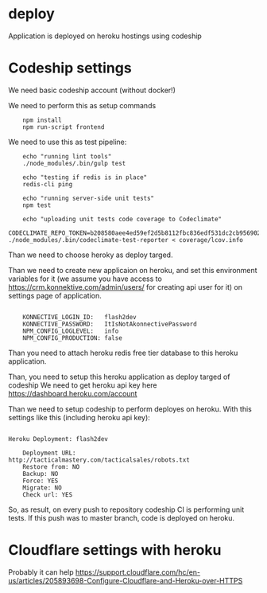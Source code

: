 # deploy

Application is deployed on heroku hostings using codeship


Codeship settings
==================================
We need basic codeship account (without docker!)

We need to perform this as setup commands

```
    npm install
    npm run-script frontend

```

We need to use this as test pipeline:

```
    echo "running lint tools"
    ./node_modules/.bin/gulp test

    echo "testing if redis is in place"
    redis-cli ping
    
    echo "running server-side unit tests"
    npm test

    echo "uploading unit tests code coverage to Codeclimate"
    CODECLIMATE_REPO_TOKEN=b208580aee4ed59ef2d5b8112fbc836edf531dc2cb9569028a83556e7f25e176 ./node_modules/.bin/codeclimate-test-reporter < coverage/lcov.info

```

Than we need to choose heroky as deploy targed.

Than we need to create new applicaion on heroku, and set this environment variables for it
(we assume you have access to https://crm.konnektive.com/admin/users/ for creating api user for it)
on settings page of application.

```

    KONNECTIVE_LOGIN_ID:   flash2dev
    KONNECTIVE_PASSWORD:   ItIsNotAkonnectivePassword
    NPM_CONFIG_LOGLEVEL:   info
    NPM_CONFIG_PRODUCTION: false

```

Than you need to attach heroku redis free tier database to this heroku application.


Than, you need to setup this heroku application as deploy targed of codeship
We need to get heroku api key here https://dashboard.heroku.com/account

Than we need to setup codeship to perform deployes on heroku.
With this settings like this (including heroku api key):

```

Heroku Deployment: flash2dev

    Deployment URL: http://tacticalmastery.com/tacticalsales/robots.txt
    Restore from: NO
    Backup: NO
    Force: YES
    Migrate: NO
    Check url: YES

```

So, as result, on every push to repository codeship CI is performing unit tests.
If this push was to master branch, code is deployed on heroku.



Cloudflare settings with heroku
================================

Probably it can help
https://support.cloudflare.com/hc/en-us/articles/205893698-Configure-Cloudflare-and-Heroku-over-HTTPS